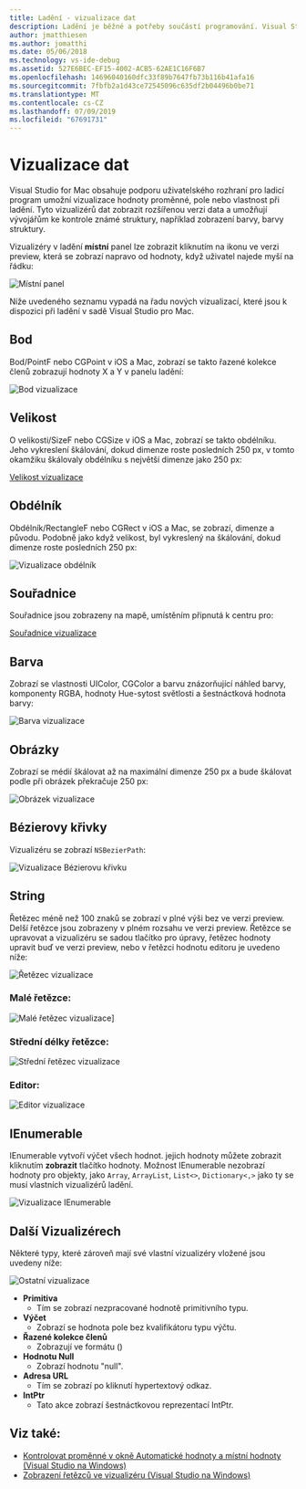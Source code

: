 ```yaml
---
title: Ladění - vizualizace dat
description: Ladění je běžné a potřeby součástí programování. Visual Studio for Mac obsahuje celou sadu funkcí pro zajištění snadné ladění. Tento článek ukazuje různé datové vizualizace, které si můžou prohlédnout při kontrole objektů v ladicím programu.
author: jmatthiesen
ms.author: jomatthi
ms.date: 05/06/2018
ms.technology: vs-ide-debug
ms.assetid: 527E6BEC-EF15-4002-ACB5-62AE1C16F6B7
ms.openlocfilehash: 14696040160dfc33f89b7647fb73b116b41afa16
ms.sourcegitcommit: 7fbfb2a1d43ce72545096c635df2b04496b0be71
ms.translationtype: MT
ms.contentlocale: cs-CZ
ms.lasthandoff: 07/09/2019
ms.locfileid: "67691731"
---
```

# <a name="data-visualizations"></a>Vizualizace dat

Visual Studio for Mac obsahuje podporu uživatelského rozhraní pro ladicí program umožní vizualizace hodnoty proměnné, pole nebo vlastnost při ladění. Tyto vizualizérů dat zobrazit rozšířenou verzi data a umožňují vývojářům ke kontrole známé struktury, například zobrazení barvy, barvy struktury.

Vizualizéry v ladění **místní** panel lze zobrazit kliknutím na ikonu ve verzi preview, která se zobrazí napravo od hodnoty, když uživatel najede myší na řádku:

![Místní panel](media/data-visualizations-image9.png)

Níže uvedeného seznamu vypadá na řadu nových vizualizací, které jsou k dispozici při ladění v sadě Visual Studio pro Mac.

## <a name="point"></a>Bod
Bod/PointF nebo CGPoint v iOS a Mac, zobrazí se takto řazené kolekce členů zobrazují hodnoty X a Y v panelu ladění:

![Bod vizualizace](media/data-visualizations-image10.png)

## <a name="size"></a>Velikost
O velikosti/SizeF nebo CGSize v iOS a Mac, zobrazí se takto obdélníku. Jeho vykreslení škálování, dokud dimenze roste posledních 250 px, v tomto okamžiku škálovaly obdélníku s největší dimenze jako 250 px:

[Velikost vizualizace](media/data-visualizations-image11.png)

## <a name="rectangle"></a>Obdélník
Obdélník/RectangleF nebo CGRect v iOS a Mac, se zobrazí, dimenze a původu. Podobně jako když velikost, byl vykreslený na škálování, dokud dimenze roste posledních 250 px:

![Vizualizace obdélník](media/data-visualizations-image12.png)

## <a name="coordinate"></a>Souřadnice
Souřadnice jsou zobrazeny na mapě, umístěním připnutá k centru pro:

[Souřadnice vizualizace](media/data-visualizations-image13.png)

## <a name="color"></a>Barva
Zobrazí se vlastnosti UIColor, CGColor a barvu znázorňující náhled barvy, komponenty RGBA, hodnoty Hue-sytost světlosti a šestnáctková hodnota barvy:

![Barva vizualizace](media/data-visualizations-image14.png)

## <a name="images"></a>Obrázky

Zobrazí se médií škálovat až na maximální dimenze 250 px a bude škálovat podle při obrázek překračuje 250 px:

![Obrázek vizualizace](media/data-visualizations-image15.png)

## <a name="bezier-curves"></a>Bézierovy křivky

Vizualizéru se zobrazí `NSBezierPath`:

![Vizualizace Bézierovu křivku](media/data-visualizations-image16.png)

## <a name="string"></a>String

Řetězec méně než 100 znaků se zobrazí v plné výši bez ve verzi preview. Delší řetězce jsou zobrazeny v plném rozsahu ve verzi preview. Řetězce se upravovat a vizualizéru se sadou tlačítko pro úpravy, řetězec hodnoty upravit buď ve verzi preview, nebo v řetězci hodnotu editoru je uvedeno níže:

![Řetězec vizualizace](media/data-visualizations-image17.png)

### <a name="small-strings"></a>Malé řetězce:
![Malé řetězec vizualizace](media/data-visualizations-image18.png)]

### <a name="medium-length-strings"></a>Střední délky řetězce:
![Střední řetězec vizualizace](media/data-visualizations-image19.png)

### <a name="editor"></a>Editor:

![Editor vizualizace](media/data-visualizations-image21.png)

## <a name="ienumerable"></a>IEnumerable

IEnumerable vytvoří výčet všech hodnot. jejich hodnoty můžete zobrazit kliknutím **zobrazit** tlačítko hodnoty. Možnost IEnumerable nezobrazí hodnoty pro objekty, jako `Array`, `ArrayList`, `List<>`, `Dictionary<,>` jako ty se musí vlastních vizualizérů ladění.

![Vizualizace IEnumerable](media/data-visualizations-image22.png)

## <a name="other-visualizers"></a>Další Vizualizérech

Některé typy, které zároveň mají své vlastní vizualizéry vložené jsou uvedeny níže:

![Ostatní vizualizace](media/data-visualizations-image23.png)

* **Primitiva**
  * Tím se zobrazí nezpracované hodnotě primitivního typu.
* **Výčet**
  * Zobrazí se hodnota pole bez kvalifikátoru typu výčtu.
* **Řazené kolekce členů**
  * Zobrazují ve formátu ()
* **Hodnotu Null**
  * Zobrazí hodnotu "null".
* **Adresa URL**
  * Tím se zobrazí po kliknutí hypertextový odkaz.
* **IntPtr**
  * Tato akce zobrazí šestnáctkovou reprezentací IntPtr.

## <a name="see-also"></a>Viz také:

- [Kontrolovat proměnné v okně Automatické hodnoty a místní hodnoty (Visual Studio na Windows)](/visualstudio/debugger/autos-and-locals-windows)
- [Zobrazení řetězců ve vizualizéru (Visual Studio na Windows)](/visualstudio/debugger/string-visualizer-dialog-box)